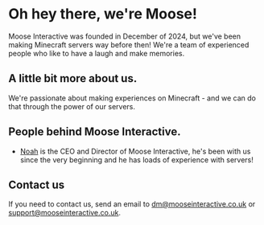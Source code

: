 # Oh hey there, we're Moose!
Moose Interactive was founded in December of 2024, but we've been making Minecraft servers way before then! We're a team of experienced people who like to have a laugh and make memories. 

## A little bit more about us.
We're passionate about making experiences on Minecraft - and we can do that through the power of our servers. 

## People behind Moose Interactive.
- [Noah](https://github.com/sknonoes) is the CEO and Director of Moose Interactive, he's been with us since the very beginning and he has loads of experience with servers!

## Contact us
If you need to contact us, send an email to dm@mooseinteractive.co.uk or support@mooseinteractive.co.uk.
